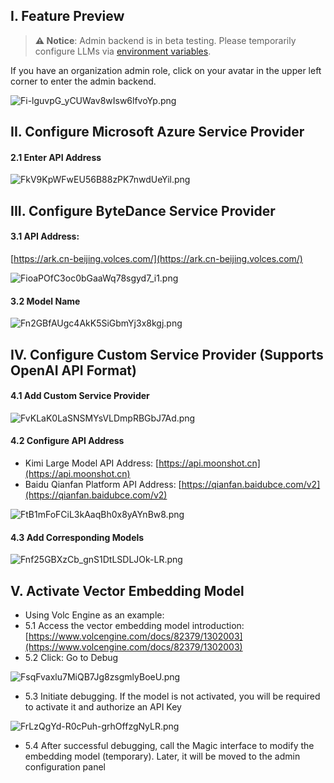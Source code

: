 ## I. Feature Preview

> **⚠️ Notice**: Admin backend is in beta testing. Please temporarily configure LLMs via [environment variables](../../../development/deploy/environment.md#_4-ai-model-configuration).

If you have an organization admin role, click on your avatar in the upper left corner to enter the admin backend.

![Fi-lguvpG_yCUWav8wIsw6lfvoYp.png](https://cdn.letsmagic.cn/static/img/Fi-lguvpG_yCUWav8wIsw6lfvoYp.png)

## II. Configure Microsoft Azure Service Provider
#### 2.1 Enter API Address

![FkV9KpWFwEU56B88zPK7nwdUeYil.png](https://cdn.letsmagic.cn/static/img/FkV9KpWFwEU56B88zPK7nwdUeYil.png)

## III. Configure ByteDance Service Provider
#### 3.1 API Address:
[https://ark.cn-beijing.volces.com/](https://ark.cn-beijing.volces.com/)

![FioaPOfC3oc0bGaaWq78sgyd7_i1.png](https://cdn.letsmagic.cn/static/img/FioaPOfC3oc0bGaaWq78sgyd7_i1.png)

#### 3.2 Model Name

![Fn2GBfAUgc4AkK5SiGbmYj3x8kgj.png](https://cdn.letsmagic.cn/static/img/Fn2GBfAUgc4AkK5SiGbmYj3x8kgj.png)

## IV. Configure Custom Service Provider (Supports OpenAI API Format)
#### 4.1 Add Custom Service Provider

![FvKLaK0LaSNSMYsVLDmpRBGbJ7Ad.png](https://cdn.letsmagic.cn/static/img/FvKLaK0LaSNSMYsVLDmpRBGbJ7Ad.png)

#### 4.2 Configure API Address
- Kimi Large Model API Address: [https://api.moonshot.cn](https://api.moonshot.cn)
- Baidu Qianfan Platform API Address: [https://qianfan.baidubce.com/v2](https://qianfan.baidubce.com/v2)

![FtB1mFoFCiL3kAaqBh0x8yAYnBw8.png](https://cdn.letsmagic.cn/static/img/FtB1mFoFCiL3kAaqBh0x8yAYnBw8.png)

#### 4.3 Add Corresponding Models

![Fnf25GBXzCb_gnS1DtLSDLJOk-LR.png](https://cdn.letsmagic.cn/static/img/Fnf25GBXzCb_gnS1DtLSDLJOk-LR.png)

## V. Activate Vector Embedding Model
- Using Volc Engine as an example:
- 5.1 Access the vector embedding model introduction: [https://www.volcengine.com/docs/82379/1302003](https://www.volcengine.com/docs/82379/1302003)
- 5.2 Click: Go to Debug

![FsqFvaxlu7MiQB7Jg8zsgmlyBoeU.png](https://cdn.letsmagic.cn/static/img/FsqFvaxlu7MiQB7Jg8zsgmlyBoeU.png)

- 5.3 Initiate debugging. If the model is not activated, you will be required to activate it and authorize an API Key

![FrLzQgYd-R0cPuh-grhOffzgNyLR.png](https://cdn.letsmagic.cn/static/img/FrLzQgYd-R0cPuh-grhOffzgNyLR.png)

- 5.4 After successful debugging, call the Magic interface to modify the embedding model (temporary). Later, it will be moved to the admin configuration panel 